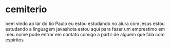 # cemiterio
bem vindo ao lar do tio Paulo
eu estou estudando no alura com jesus
estou estudando a linguagem javashota
estou aqui para fazer um emprestimo em meu nome
pode entrar em contato comigo a partir de alguem que fala com espiritos
